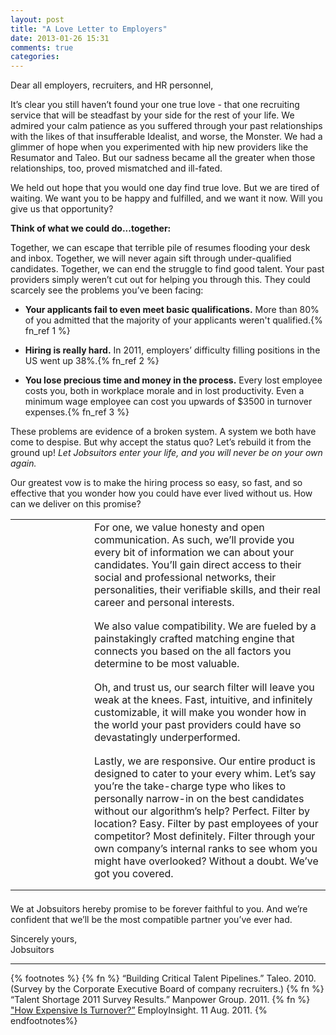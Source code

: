 ```yaml
---
layout: post
title: "A Love Letter to Employers"
date: 2013-01-26 15:31
comments: true
categories: 
---
```


Dear all employers, recruiters, and HR personnel, 

It’s clear you still haven’t found your one true love - that one
recruiting service that will be steadfast by your side for the rest of
your life. We admired your calm patience as you suffered through your
past relationships with the likes of that insufferable Idealist, and
worse, the Monster. We had a glimmer of hope when you experimented
with hip new providers like the Resumator and Taleo. But our sadness
became all the greater when those relationships, too, proved
mismatched and ill-fated. 

We held out hope that you would one day find true love. But we are
tired of waiting. We want you to be happy and fulfilled, and we want
it now. Will you give us that opportunity? 

**Think of what we could do...together:**

Together, we can escape that terrible pile of resumes flooding your
desk and inbox. Together, we will never again sift through
under-qualified candidates. Together, we can end the struggle to find
good talent. Your past providers simply weren’t cut out for helping
you through this. They could scarcely see the problems you’ve been
facing:

+ **Your applicants fail to even meet basic qualifications.** More than 80%
of you admitted that the majority of your applicants weren't
qualified.{% fn_ref 1 %}

+ **Hiring is really hard.** In 2011, employers’ difficulty filling
positions in the US went up 38%.{% fn_ref 2 %}

+ **You lose precious time and money in the process.** Every lost employee
costs you, both in workplace morale and in lost productivity. Even a
minimum wage employee can cost you upwards of $3500 in turnover
expenses.{% fn_ref 3 %}

These problems are evidence of a broken system. A system we both have
come to despise. But why accept the status quo? Let’s rebuild it from
the ground up! *Let Jobsuitors enter your life, and you will never be
on your own again.*

Our greatest vow is to make the hiring process so easy, so fast, and
so effective that you wonder how you could have ever lived without us.
How can we deliver on this promise? 

<table style="margin-bottom: 1.3em">
<tr>
<td width="110px" style="padding-bottom: 1em">
<object data="/images/noun_project_4953.svg" style="float: left;
box-shadow: none; -moz-box-shadow: none; -webkit-box-shadow: none;"></object> 
</td>
<td style="padding-bottom: 1em">
For one, we value honesty and open communication. As such, we’ll
provide you every bit of information we can about your candidates.
You’ll gain direct access to their social and professional networks,
their personalities, their verifiable skills, and their real career
and personal interests. 
</td>
<tr>
<td width="110px" style="padding-bottom: 1em">
<object data="/images/noun_project_9452.svg" style="float: left;
box-shadow: none; -moz-box-shadow: none; -webkit-box-shadow: none;"></object>
</td>
<td style="padding-bottom: 1em">
We also value compatibility. We are fueled by a painstakingly crafted matching engine that connects you based on the all factors you determine to be most valuable.
</td>
<tr>
<td width="110px" style="padding-bottom: 1em">
<object data="/images/noun_project_95.svg" style="float: left;
box-shadow: none; -moz-box-shadow: none; -webkit-box-shadow: none;"></object> 
</td>
<td style="padding-bottom: 1em">
Oh, and trust us, our search filter will leave you weak at the knees. Fast, intuitive, and infinitely customizable, it will make you wonder how in the world your past providers could have so devastatingly underperformed.
</td>
</tr>
<tr>
<td width="110px" style="padding-bottom: 1em">
<object data="/images/noun_project_7067.svg" type="image/svg+xml"
style="float: left; box-shadow: none; -moz-box-shadow: none; -webkit-box-shadow: none;"></object> 
</td>
<td style="padding-bottom: 1em">
Lastly, we are responsive. Our entire product is designed to cater to
your every whim. Let’s say you’re the take-charge type who likes to
personally narrow-in on the best candidates without our algorithm’s
help? Perfect. Filter by location? Easy. Filter by past employees of
your competitor? Most definitely. Filter through your own company’s
internal ranks to see whom you might have overlooked? Without a doubt.
We’ve got you covered. 
</td>
</tr>
</table>

We at Jobsuitors hereby promise to be forever faithful to you. And we’re confident that we’ll be the most compatible partner you’ve ever had. 

Sincerely yours,<br/>
Jobsuitors

------------------
{% footnotes %}
  {% fn %} “Building Critical Talent Pipelines.” Taleo. 2010. (Survey by the Corporate Executive Board of company recruiters.)
  {% fn %} “Talent Shortage 2011 Survey Results.” Manpower Group.
  2011.
  {% fn %} <a href="http://employinsight.com/blog/2011/08/11/how-expensive-is-turnover/">"How Expensive Is Turnover?”</a> EmployInsight. 11 Aug. 2011.
{% endfootnotes%}
